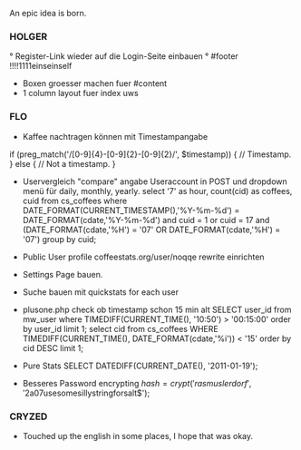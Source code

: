 An epic idea is born.



### HOLGER ###################################

° Register-Link wieder auf die Login-Seite einbauen
° #footer !!!!1111einseinself
* Boxen groesser machen fuer #content
* 1 column layout fuer index uws

### FLO ######################################

* Kaffee nachtragen können mit Timestampangabe

if (preg_match('/[0-9]{4}-[0-9]{2}-[0-9]{2}/', $timestamp))
{
      // Timestamp.
}
else
{
      // Not a timestamp.
}

* Uservergleich "compare" angabe Useraccount in POST und dropdown menü
für daily, monthly, yearly.
select '7' as hour, count(cid) as coffees, cuid  from cs_coffees where
DATE_FORMAT(CURRENT_TIMESTAMP(),'%Y-%m-%d') = DATE_FORMAT(cdate,'%Y-%m-%d') and
cuid = 1 or cuid = 17 and (DATE_FORMAT(cdate,'%H') = '07' OR
DATE_FORMAT(cdate,'%H') = '07')  group by cuid;

* Public User profile coffeestats.org/user/noqqe rewrite einrichten


* Settings Page bauen.

* Suche bauen mit quickstats for each user

* plusone.php check ob timestamp schon 15 min alt
 SELECT user_id from mw_user where TIMEDIFF(CURRENT_TIME(), '10:50') >
 '00:15:00' order by user_id limit 1;
 select cid from cs_coffees WHERE TIMEDIFF(CURRENT_TIME(),
 DATE_FORMAT(cdate,'%i')) < '15' order by cid DESC limit 1;

* Pure Stats
SELECT DATEDIFF(CURRENT_DATE(), '2011-01-19');

* Besseres Password encrypting
$hash = crypt('rasmuslerdorf', '$2a$07$usesomesillystringforsalt$');

### CRYZED ######################################

* Touched up the english in some places, I hope that was okay.
